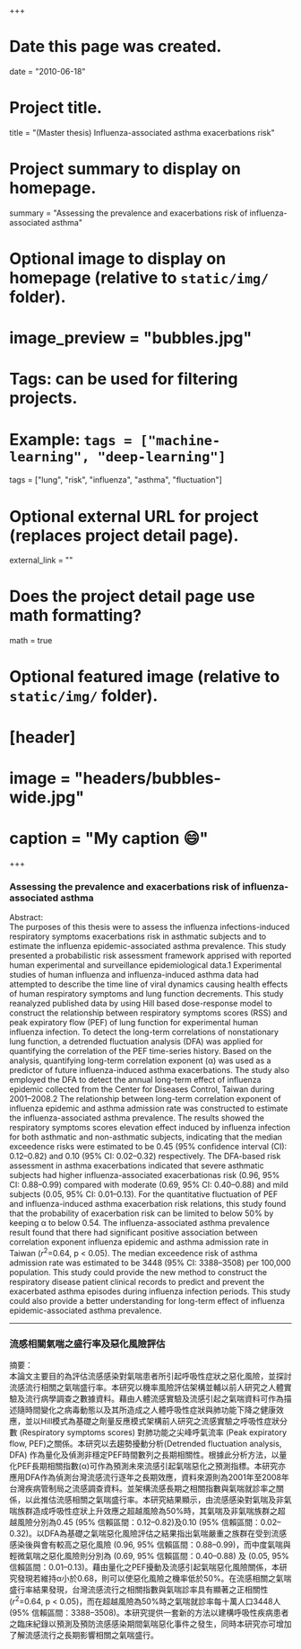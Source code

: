 +++
# Date this page was created.
date = "2010-06-18"

# Project title.
title = "(Master thesis) Influenza-associated asthma exacerbations risk"

# Project summary to display on homepage.
summary = "Assessing the prevalence and exacerbations risk of influenza-associated asthma"

# Optional image to display on homepage (relative to `static/img/` folder).
# image_preview = "bubbles.jpg"

# Tags: can be used for filtering projects.
# Example: `tags = ["machine-learning", "deep-learning"]`
tags = ["lung", "risk", "influenza", "asthma", "fluctuation"]

# Optional external URL for project (replaces project detail page).
external_link = ""

# Does the project detail page use math formatting?
math = true

# Optional featured image (relative to `static/img/` folder).
# [header]
# image = "headers/bubbles-wide.jpg"
# caption = "My caption :smile:"

+++

### Assessing the prevalence and exacerbations risk of influenza-associated asthma

Abstract:  
The purposes of this thesis were to assess the influenza infections-induced respiratory symptoms exacerbations risk in asthmatic subjects and to estimate the influenza epidemic-associated asthma prevalence. This study presented a probabilistic risk assessment framework apprised with reported human experimental and surveillance epidemiological data.1 Experimental studies of human influenza and influenza-induced asthma data had attempted to describe the time line of viral dynamics causing health effects of human respiratory symptoms and lung function decrements. This study reanalyzed published data by using Hill based dose-response model to construct the relationship between respiratory symptoms scores (RSS) and peak expiratory flow (PEF) of lung function for experimental human influenza infection. To detect the long-term correlations of nonstationary lung function, a detrended fluctuation analysis (DFA) was applied for quantifying the correlation of the PEF time-series history. Based on the analysis, quantifying long-term correlation exponent (α) was used as a predictor of future influenza-induced asthma exacerbations. The study also employed the DFA to detect the annual long-term effect of influenza epidemic collected from the Center for Diseases Control, Taiwan during 2001–2008.2 The relationship between long-term correlation exponent of influenza epidemic and asthma admission rate was constructed to estimate the influenza-associated asthma prevalence. The results showed the respiratory symptoms scores elevation effect induced by influenza infection for both asthmatic and non-asthmatic subjects, indicating that the median exceedence risks were estimated to be 0.45 (95% confidence interval (CI): 0.12–0.82) and 0.10 (95% CI: 0.02–0.32) respectively. The DFA-based risk assessment in asthma exacerbations indicated that severe asthmatic subjects had higher influenza-associated exacerbationas risk (0.96, 95% CI: 0.88–0.99) compared with moderate (0.69, 95% CI: 0.40–0.88) and mild subjects (0.05, 95% CI: 0.01–0.13). For the quantitative fluctuation of PEF and influenza-induced asthma exacerbation risk relations, this study found that the probability of exacerbation risk can be limited to below 50% by keeping α to below 0.54. The influenza-associated asthma prevalence result found that there had significant positive association between correlation exponent influenza epidemic and asthma admission rate in Taiwan ($r^2$=0.64, p < 0.05). The median exceedence risk of asthma admission rate was estimated to be 3448 (95% CI: 3388–3508) per 100,000 population. This study could provide the new method to construct the respiratory disease patient clinical records to predict and prevent the exacerbated asthma episodes during influenza infection periods. This study could also provide a better understanding for long-term effect of influenza epidemic-associated asthma prevalence.

***

### 流感相關氣喘之盛行率及惡化風險評估

摘要：   
本論文主要目的為評估流感感染對氣喘患者所引起呼吸性症狀之惡化風險，並探討流感流行相關之氣喘盛行率。本研究以機率風險評估架構並輔以前人研究之人體實驗及流行病學調查之數據資料。藉由人體流感實驗及流感引起之氣喘資料可作為描述隨時間變化之病毒動態以及其所造成之人體呼吸性症狀與肺功能下降之健康效應，並以Hill模式為基礎之劑量反應模式架構前人研究之流感實驗之呼吸性症狀分數 (Respiratory symptoms scores) 對肺功能之尖峰呼氣流率 (Peak expiratory flow, PEF)之關係。本研究以去趨勢擾動分析(Detrended fluctuation analysis, DFA) 作為量化及偵測非穩定PEF時間數列之長期相關性。根據此分析方法，以量化PEF長期相關指數(α)可作為預測未來流感引起氣喘惡化之預測指標。本研究亦應用DFA作為偵測台灣流感流行逐年之長期效應，資料來源則為2001年至2008年台灣疾病管制局之流感調查資料。並架構流感長期之相關指數與氣喘就診率之關係，以此推估流感相關之氣喘盛行率。本研究結果顯示，由流感感染對氣喘及非氣喘族群造成呼吸性症狀上升效應之超越風險為50%時，其氣喘及非氣喘族群之超越風險分別為0.45 (95% 信賴區間：0.12–0.82)及0.10 (95% 信賴區間：0.02–0.32)。以DFA為基礎之氣喘惡化風險評估之結果指出氣喘嚴重之族群在受到流感感染後與會有較高之惡化風險 (0.96, 95% 信賴區間：0.88–0.99)，而中度氣喘與輕微氣喘之惡化風險則分別為 (0.69, 95% 信賴區間：0.40–0.88) 及 (0.05, 95% 信賴區間：0.01–0.13)。藉由量化之PEF擾動及流感引起氣喘惡化風險關係，本研究發現若維持α小於0.68，則可以使惡化風險之機率低於50%。在流感相關之氣喘盛行率結果發現，台灣流感流行之相關指數與氣喘診率具有顯著之正相關性 ($r^2$=0.64, p < 0.05)，而在超越風險為50%時之氣喘就診率每十萬人口3448人 (95% 信賴區間：3388–3508)。本研究提供一套新的方法以建構呼吸性疾病患者之臨床紀錄以預測及預防流感感染期間氣喘惡化事件之發生，同時本研究亦可增加了解流感流行之長期影響相關之氣喘盛行。
